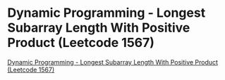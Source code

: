 # Dynamic Programming - Longest Subarray Length With Positive Product (Leetcode 1567)
[Dynamic Programming - Longest Subarray Length With Positive Product (Leetcode 1567)](https://aiwithcloud.com/2022/09/19/dynamic_programming___longest_subarray_length_with_positive_product_leetcode_1567/)